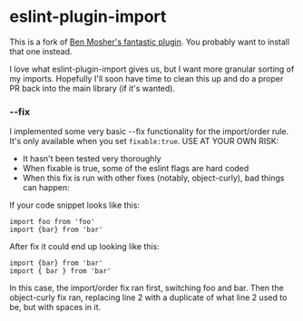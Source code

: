 # eslint-plugin-import

This is a fork of [Ben Mosher's fantastic plugin](https://github.com/benmosher/eslint-plugin-import). You probably want to install that one instead.

I love what eslint-plugin-import gives us, but I want more granular sorting of my imports. Hopefully I'll soon have time to clean this up and do a proper PR back into the main library (if it's wanted).

### --fix

I implemented some very basic --fix functionality for the import/order rule. It's only available when you set `fixable:true`. USE AT YOUR OWN RISK:

- It hasn't been tested very thoroughly
- When fixable is true, some of the eslint flags are hard coded
- When this fix is run with other fixes (notably, object-curly), bad things can happen:

If your code snippet looks like this:

```
import foo from 'foo'
import {bar} from 'bar'
```

After fix it could end up looking like this:

```
import {bar} from 'bar'
import { bar } from 'bar'
```

In this case, the import/order fix ran first, switching foo and bar. Then the object-curly fix ran, replacing line 2 with a duplicate of what line 2 used to be, but with spaces in it.
